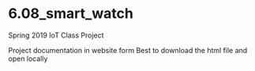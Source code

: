 # 6.08_smart_watch
Spring 2019 IoT Class Project

Project documentation in website form
Best to download the html file and open locally
